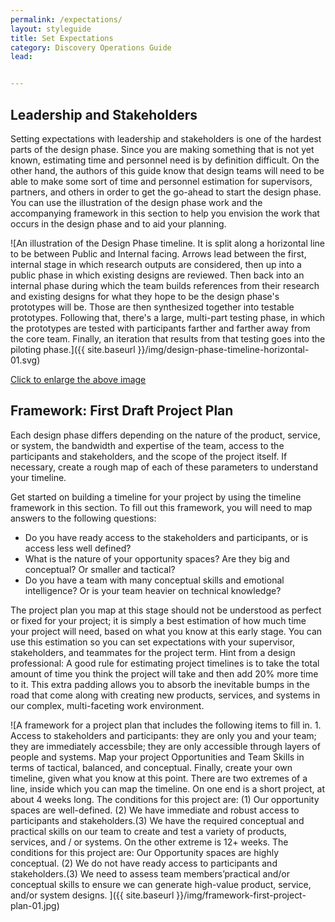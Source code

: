 ```yaml
---
permalink: /expectations/
layout: styleguide
title: Set Expectations
category: Discovery Operations Guide
lead:


---
```


## Leadership and Stakeholders

Setting expectations with leadership and stakeholders is one of the hardest parts of the design phase. Since you are making something that is not yet known, estimating time and personnel need is by definition difficult. On the other hand, the authors of this guide know that design teams will need to be able to make some sort of time and personnel estimation for supervisors, partners, and others in order to get the go-ahead to start the design phase. You can use the illustration of the design phase work and the accompanying framework in this section to help you envision the work that occurs in the design phase and to aid your planning.

![An illustration of the Design Phase timeline. It is split along a horizontal line to be between Public and Internal facing. Arrows lead between the first, internal stage in which research outputs are considered, then up into a public phase in which existing designs are reviewed. Then back into an internal phase during which the team builds references from their research and existing designs for what they hope to be the design phase's prototypes will be. Those are then synthesized together into testable prototypes. Following that, there's a large, multi-part testing phase, in which the prototypes are tested with participants farther and farther away from the core team. Finally, an iteration that results from that testing goes into the piloting phase.]({{ site.baseurl }}/img/design-phase-timeline-horizontal-01.svg)

<a href="/HCD-Design-Operations-Guide/img/design-phase-timeline-horizontal-01.svg" alt=" " target="blank">Click to enlarge the above image</a>

## Framework: First Draft Project Plan

Each design phase differs depending on the nature of the product, service, or system, the bandwidth and expertise of the team, access to the participants and stakeholders, and the scope of the project itself. If necessary, create a rough map of each of these parameters to understand your timeline.

Get started on building a timeline for your project by using the timeline framework in this section. To fill out this framework, you will need to map answers to the following questions:

- Do you have ready access to the stakeholders and participants, or is access less well defined?
- What is the nature of your opportunity spaces? Are they big and conceptual? Or smaller and tactical?
- Do you have a team with many conceptual skills and emotional intelligence? Or is your team heavier on technical knowledge?

The project plan you map at this stage should not be understood as perfect or fixed for your project; it is simply a best estimation of how much time your project will need, based on what you know at this early stage. You can use this estimation so you can set expectations with your supervisor, stakeholders, and teammates for the project term. Hint from a design professional: A good rule for estimating project timelines is to take the total amount of time you think the project will take and then add 20% more time to it. This extra padding allows you to absorb the inevitable bumps in the road that come along with creating new products, services, and systems in our complex, multi-faceting work environment.

![A framework for a project plan that includes the following items to fill in. 1. Access to stakeholders and participants: they are only you and your team; they are immediately accessbile; they are only accessible through layers of people and systems. Map your project Opportunities and Team Skills in terms of tactical, balanced, and conceptual. Finally, create your own timeline, given what you know at this point. There are two extremes of a line, inside which you can map the timeline. On one end is a short project, at about 4 weeks long. The conditions for this project are: (1) Our opportunity spaces are well-defined. (2) We have immediate and robust access to participants and stakeholders.(3) We have the required conceptual and practical skills on our team to create and test a variety of products, services, and / or systems. On the other extreme is 12+ weeks. The conditions for this project are: Our Opportunity spaces are highly conceptual. (2) We do not have ready access to participants and stakeholders.(3) We need to assess team members’practical and/or conceptual skills to ensure we can generate high-value product, service, and/or system designs. ]({{ site.baseurl }}/img/framework-first-project-plan-01.jpg)
